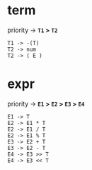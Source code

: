 # term

priority -> **`T1` > `T2`**

```
T1 -> -(T)
T2 -> num
T2 -> ( E )

```

# expr

priority -> **`E1` > `E2` > `E3` > `E4`**

```
E1 -> T
E2 -> E1 * T
E2 -> E1 / T
E2 -> E1 % T
E3 -> E2 + T
E3 -> E2 - T
E4 -> E3 >> T
E4 -> E3 << T
```

